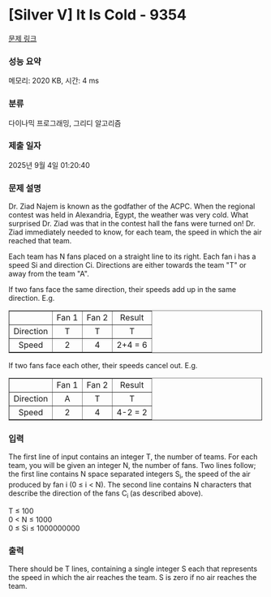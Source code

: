 # [Silver V] It Is Cold - 9354 

[문제 링크](https://www.acmicpc.net/problem/9354) 

### 성능 요약

메모리: 2020 KB, 시간: 4 ms

### 분류

다이나믹 프로그래밍, 그리디 알고리즘

### 제출 일자

2025년 9월 4일 01:20:40

### 문제 설명

<p>Dr. Ziad Najem is known as the godfather of the ACPC. When the regional contest was held in Alexandria, Egypt, the weather was very cold. What surprised Dr. Ziad was that in the contest hall the fans were turned on! Dr. Ziad immediately needed to know, for each team, the speed in which the air reached that team.</p>

<p>Each team has N fans placed on a straight line to its right. Each fan i has a speed Si and direction Ci. Directions are either towards the team "T" or away from the team "A".</p>

<p>If two fans face the same direction, their speeds add up in the same direction. E.g.</p>

<table border="1" cellpadding="1" cellspacing="1" style="width:500px">
	<tbody>
		<tr>
			<td style="text-align: center;"> </td>
			<td style="text-align: center;">Fan 1</td>
			<td style="text-align: center;">Fan 2</td>
			<td style="text-align: center;">Result</td>
		</tr>
		<tr>
			<td style="text-align: center;">Direction</td>
			<td style="text-align: center;">T</td>
			<td style="text-align: center;">T</td>
			<td style="text-align: center;">T</td>
		</tr>
		<tr>
			<td style="text-align: center;">Speed</td>
			<td style="text-align: center;">2</td>
			<td style="text-align: center;">4</td>
			<td style="text-align: center;">2+4 = 6</td>
		</tr>
	</tbody>
</table>

<p>If two fans face each other, their speeds cancel out. E.g.</p>

<div>
<table border="1" cellpadding="1" cellspacing="1" style="width:500px">
	<tbody>
		<tr>
			<td style="text-align: center;"> </td>
			<td style="text-align: center;">Fan 1</td>
			<td style="text-align: center;">Fan 2</td>
			<td style="text-align: center;">Result</td>
		</tr>
		<tr>
			<td style="text-align: center;">Direction</td>
			<td style="text-align: center;">A</td>
			<td style="text-align: center;">T</td>
			<td style="text-align: center;">T</td>
		</tr>
		<tr>
			<td style="text-align: center;">Speed</td>
			<td style="text-align: center;">2</td>
			<td style="text-align: center;">4</td>
			<td style="text-align: center;">4-2 = 2</td>
		</tr>
	</tbody>
</table>
</div>

### 입력 

 <p>The first line of input contains an integer T, the number of teams. For each team, you will be given an integer N, the number of fans. Two lines follow; the first line contains N space separated integers S<sub>i</sub>, the speed of the air produced by fan i (0 ≤ i < N). The second line contains N characters that describe the direction of the fans C<sub>i </sub>(as described above).</p>

<p>T ≤ 100<br>
0 < N ≤ 1000<br>
0 ≤ Si ≤ 1000000000</p>

### 출력 

 <p>There should be T lines, containing a single integer S each that represents the speed in which the air reaches the team. S is zero if no air reaches the team.</p>

